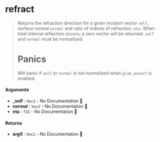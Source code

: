 # refract

>  Returns the refraction direction for a given incident vector `self`, surface normal
>  `normal` and ratio of indices of refraction, `eta`. When total internal reflection occurs,
>  a zero vector will be returned.
>  `self` and `normal` must be normalized.
>  # Panics
>  Will panic if `self` or `normal` is not normalized when `glam_assert` is enabled.

#### Arguments

- **\_self** : `Vec2` \- No Documentation 🚧
- **normal** : `Vec2` \- No Documentation 🚧
- **eta** : `f32` \- No Documentation 🚧

#### Returns

- **arg0** : `Vec2` \- No Documentation 🚧